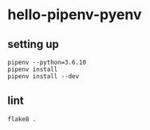 # hello-pipenv-pyenv

## setting up

```shell script
pipenv --python=3.6.10
pipenv install
pipenv install --dev
```

## lint

```shell script
flake8 .
```
